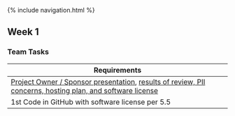 {% include navigation.html %}

## Week 1
### Team Tasks

| Requirements |  
| --- | 
| [Project Owner / Sponsor presentation](https://sanvi1855544.github.io/testprep/wireframe), [results of review, PII concerns, hosting plan, and software license](https://sanvi1855544.github.io/testprep/hostplan) |  
| 1st Code in GitHub with software license per 5.5 |
